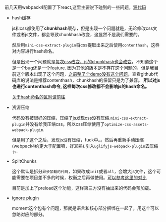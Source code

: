 前几天用webpack4配置了下react,这里主要说下碰到的一些问题。[源代码](https://github.com/xiaohesong/react-by-webpack4)

- hash缓存

  js和css都使用了**chunkhash**缓存，但是出现一个问题就是，无论修改css文件或者js文件，都会导致chunkhash改变，这显然不是我们需要的。
  
  然后用`mini-css-extract-plugin`将css提取出来之后使用`contenthash`，这样对内容进行hash命名。
  
  但是出现一个问题就是[每次css改变，js的chunkhash也会改变](https://github.com/webpack/webpack/issues/7138)，不知道这个是一个bug还是一个feature.
  因为其他的版本是不存在这个问题的，但是我目前这个版本出现了这个问题，[之前整了个demo没有这个问题](https://github.com/xiaohesong/webpack-4-tutrial)，查看github代码库的说法是推荐contenthash，chunkhash的保留只是为了兼容。
  **所以对js也进行contenthash命令, 这样每次css修改都不会影响js的hash命名。**
  
  [关于hash命名的区别请前往](https://github.com/xiaohesong/TIL/blob/master/front-end/webpack/hash.md)
  

- 资源压缩

  代码没有被很好的压缩，压缩了js发现css没有压缩.`mini-css-extract-plugin`并没有给我压缩css，所以css压缩使用了`optimize-css-assets-webpack-plugin`.
  
  但是用了这个之后，发现js没有压缩，fuck中。。然后再重新手动压缩(webpack4约定大于配置嘛，好耳熟).引入`uglifyjs-webpack-plugin`去压缩`js`.
  
  
- SplitChunks

  这个默认是拆分`异步加载的代码`，如果改成`init`或者`all`，会增大js文件，这个可能需要在项目差不多的时候，权衡之后再做使用。[可以参考这里的对比](https://github.com/xiaohesong/react-by-webpack4/issues/1)
  
  目前是加上了preload这个功能，这样第三方没有抽出来的代码会预加载。
  
  
- [ignore plugin](https://webpack.js.org/plugins/ignore-plugin/)

  moment这个包有个问题，那就是语言和核心部分捆绑在一起了，用这个可以忽略对应的部分。
  
  
